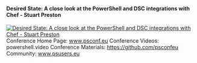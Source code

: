 ﻿#### Desired State: A close look at the PowerShell and DSC integrations with Chef - Stuart Preston

[![Desired State: A close look at the PowerShell and DSC integrations with Chef - Stuart Preston](https://i2.ytimg.com/vi/Y9gTxShvFUo/hqdefault.jpg "Desired State: A close look at the PowerShell and DSC integrations with Chef - Stuart Preston")](https://www.youtube.com/watch?v=Y9gTxShvFUo)
Conference Home Page: www.psconf.eu
Conference Videos: powershell.video
Conference Materials: https://github.com/psconfeu
Community: www.psusers.eu


